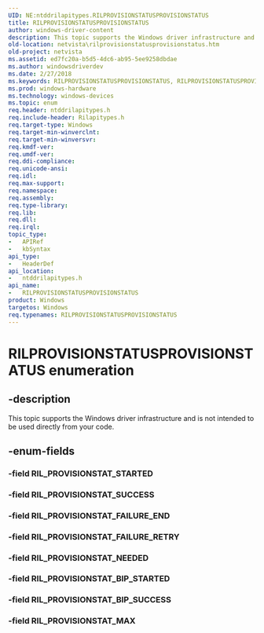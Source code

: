 ```yaml
---
UID: NE:ntddrilapitypes.RILPROVISIONSTATUSPROVISIONSTATUS
title: RILPROVISIONSTATUSPROVISIONSTATUS
author: windows-driver-content
description: This topic supports the Windows driver infrastructure and is not intended to be used directly from your code.
old-location: netvista\rilprovisionstatusprovisionstatus.htm
old-project: netvista
ms.assetid: ed7fc20a-b5d5-4dc6-ab95-5ee9258dbdae
ms.author: windowsdriverdev
ms.date: 2/27/2018
ms.keywords: RILPROVISIONSTATUSPROVISIONSTATUS, RILPROVISIONSTATUSPROVISIONSTATUS enumeration [Network Drivers Starting with Windows Vista], RIL_PROVISIONSTAT_BIP_STARTED, RIL_PROVISIONSTAT_BIP_SUCCESS, RIL_PROVISIONSTAT_FAILURE_END, RIL_PROVISIONSTAT_FAILURE_RETRY, RIL_PROVISIONSTAT_MAX, RIL_PROVISIONSTAT_NEEDED, RIL_PROVISIONSTAT_SUCCESS, netvista.rilprovisionstatusprovisionstatus, ntddrilapitypes/RILPROVISIONSTATUSPROVISIONSTATUS, ntddrilapitypes/RIL_PROVISIONSTAT_BIP_STARTED, ntddrilapitypes/RIL_PROVISIONSTAT_BIP_SUCCESS, ntddrilapitypes/RIL_PROVISIONSTAT_FAILURE_END, ntddrilapitypes/RIL_PROVISIONSTAT_FAILURE_RETRY, ntddrilapitypes/RIL_PROVISIONSTAT_MAX, ntddrilapitypes/RIL_PROVISIONSTAT_NEEDED, ntddrilapitypes/RIL_PROVISIONSTAT_SUCCESS
ms.prod: windows-hardware
ms.technology: windows-devices
ms.topic: enum
req.header: ntddrilapitypes.h
req.include-header: Rilapitypes.h
req.target-type: Windows
req.target-min-winverclnt: 
req.target-min-winversvr: 
req.kmdf-ver: 
req.umdf-ver: 
req.ddi-compliance: 
req.unicode-ansi: 
req.idl: 
req.max-support: 
req.namespace: 
req.assembly: 
req.type-library: 
req.lib: 
req.dll: 
req.irql: 
topic_type:
-	APIRef
-	kbSyntax
api_type:
-	HeaderDef
api_location:
-	ntddrilapitypes.h
api_name:
-	RILPROVISIONSTATUSPROVISIONSTATUS
product: Windows
targetos: Windows
req.typenames: RILPROVISIONSTATUSPROVISIONSTATUS
---
```


# RILPROVISIONSTATUSPROVISIONSTATUS enumeration


## -description


This topic supports the Windows driver infrastructure and is not intended to be used directly from your code.


## -enum-fields




### -field RIL_PROVISIONSTAT_STARTED


### -field RIL_PROVISIONSTAT_SUCCESS


### -field RIL_PROVISIONSTAT_FAILURE_END


### -field RIL_PROVISIONSTAT_FAILURE_RETRY


### -field RIL_PROVISIONSTAT_NEEDED


### -field RIL_PROVISIONSTAT_BIP_STARTED


### -field RIL_PROVISIONSTAT_BIP_SUCCESS


### -field RIL_PROVISIONSTAT_MAX

